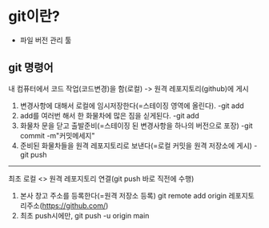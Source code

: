 # git이란?
- 파일 버전 관리 툴

## git 명령어
내 컴퓨터에서 코드 작업(코드변경)을 함(로컬) -> 원격 레포지토리(github)에 게시
1. 변경사항에 대해서 로컬에 임시저장한다(=스테이징 영역에 올린다). -git add
2. add를 여러번 해서 한 화물차에 많은 짐을 싣게된다. -git add
3. 화물차 문을 닫고 출발준비(=스테이징 된 변경사항을 하나의 버전으로 포장) -git commit -m"커밋메세지"
4. 준비된 화물차들을 원격 레포지토리로 보낸다(=로컬 커밋을 원격 저장소에 게시) -git push

---
최초 로컬 <> 원격 레포지토리 연결(git push 바로 직전에 수행)
1. 본사 창고 주소를 등록한다(=원격 저장소 등록)
git remote add origin 레포지토리주소(https://github.com/)  
2. 최초 push시에만, git push -u origin main
